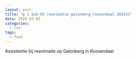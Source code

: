 ```yaml
---
layout: post
title: "p 1 bzb-03 reanimatie galonberg roosendaal 201331"
date: 2025-03-03
categories: 
  - rss
tags: 
  - feed
---
```


Assistentie bij reanimatie op Galonberg in Roosendaal
